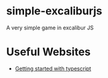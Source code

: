 # simple-excaliburjs
A very simple game in excalibur JS

# Useful Websites
- [Getting started with typescript](https://www.w3schools.com/typescript/typescript_getstarted.php)